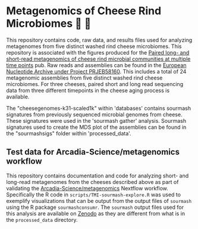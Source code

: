 # Metagenomics of Cheese Rind Microbiomes :cheese: :dna:

This repository contains code, raw data, and results files used for analyzing metagenomes from five distinct washed rind cheese microbiomes. This repository is associated with the figures produced for the [Paired long- and short-read metagenomics of cheese rind microbial communities at multiple time points](https://doi.org/10.57844/arcadia-0zvp-xz86) pub. Raw reads and assemblies can be found in the [European Nucleotide Archive under Project PRJEB58160](https://www.ebi.ac.uk/ena/browser/view/PRJEB58160). This includes a total of 24 metagenomic assemblies from five distinct washed rind cheese microbiomes. For three cheeses, paired short and long read sequencing data from three different timepoints in the cheese aging process is available.

The "cheesegenomes-k31-scaled1k" within 'databases' contains sourmash signatures from previously sequenced microbial genomes from cheese. These signatures were used in the 'sourmash gather' analysis. Sourmash signatures used to create the MDS plot of the assemblies can be found in the "sourmashsigs" folder within 'processed_data'.

## Test data for Arcadia-Science/metagenomics workflow
This repository contains documentation and code for analyzing short- and long-read metagenomes from the cheeses described above as part of validating the [Arcadia-Science/metagenomics](https://github.com/Arcadia-Science/metagenomics) Nextflow workflow. Specifically the R code in `scripts/TMI-sourmash-explore.R` was used to exemplify visualizations that can be output from the output files of `sourmash` using the R package `sourmashconsumr`. The `sourmash` output files used for this analysis are available on [Zenodo](https://zenodo.org/record/7968234) as they are different from what is in the `processed_data` directory.

